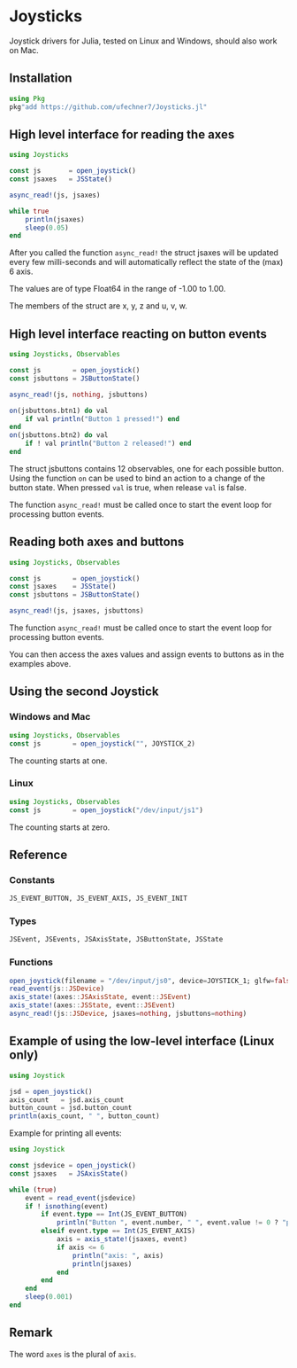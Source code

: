 # Joysticks

Joystick drivers for Julia, tested on Linux and Windows, should also work on Mac.

## Installation
```julia
using Pkg
pkg"add https://github.com/ufechner7/Joysticks.jl"
```

## High level interface for reading the axes
```julia
using Joysticks

const js       = open_joystick()
const jsaxes   = JSState()

async_read!(js, jsaxes)

while true
    println(jsaxes)
    sleep(0.05)
end
```
After you called the function `async_read!` the struct
jsaxes will be updated every few milli-seconds and will automatically
reflect the state of the (max) 6 axis. 

The values are of type Float64 in the range of -1.00 to 1.00.

The members of the struct are x, y, z and u, v, w.

## High level interface reacting on button events
```julia
using Joysticks, Observables

const js        = open_joystick()
const jsbuttons = JSButtonState()

async_read!(js, nothing, jsbuttons)

on(jsbuttons.btn1) do val
    if val println("Button 1 pressed!") end
end
on(jsbuttons.btn2) do val
    if ! val println("Button 2 released!") end
end
```
The struct jsbuttons contains 12 observables, one for each possible button. 
Using the function `on` can be used to bind an action to a change of the
button state. When pressed `val` is true, when release `val` is false.

The function `async_read!` must be called once to start the
event loop for processing button events.

## Reading both axes and buttons
```julia
using Joysticks, Observables

const js        = open_joystick()
const jsaxes    = JSState()
const jsbuttons = JSButtonState()

async_read!(js, jsaxes, jsbuttons)
```
The function `async_read!` must be called once to start the
event loop for processing button events. 

You can then access the axes values and assign events to buttons as in the examples above.

## Using the second Joystick
### Windows and Mac
```julia
using Joysticks, Observables
const js        = open_joystick("", JOYSTICK_2)
```
The counting starts at one.

### Linux
```julia
using Joysticks, Observables
const js        = open_joystick("/dev/input/js1")
```
The counting starts at zero.

## Reference
### Constants
```julia
JS_EVENT_BUTTON, JS_EVENT_AXIS, JS_EVENT_INIT
```

### Types
```julia
JSEvent, JSEvents, JSAxisState, JSButtonState, JSState
```

### Functions

```julia
open_joystick(filename = "/dev/input/js0", device=JOYSTICK_1; glfw=false)
read_event(js::JSDevice)
axis_state!(axes::JSAxisState, event::JSEvent)
axis_state!(axes::JSState, event::JSEvent)
async_read!(js::JSDevice, jsaxes=nothing, jsbuttons=nothing)
```

## Example of using the low-level interface (Linux only)
```julia
using Joystick

jsd = open_joystick()
axis_count   = jsd.axis_count
button_count = jsd.button_count
println(axis_count, " ", button_count)
```

Example for printing all events:
```julia
using Joystick

const jsdevice = open_joystick()
const jsaxes   = JSAxisState()

while (true)
    event = read_event(jsdevice)
    if ! isnothing(event) 
        if event.type == Int(JS_EVENT_BUTTON)
            println("Button ", event.number, " ", event.value != 0 ? "pressed" : "released")
        elseif event.type == Int(JS_EVENT_AXIS)
            axis = axis_state!(jsaxes, event)
            if axis <= 6
                println("axis: ", axis)
                println(jsaxes)
            end
        end
    end
    sleep(0.001)
end
```

## Remark
The word `axes` is the plural of `axis`.